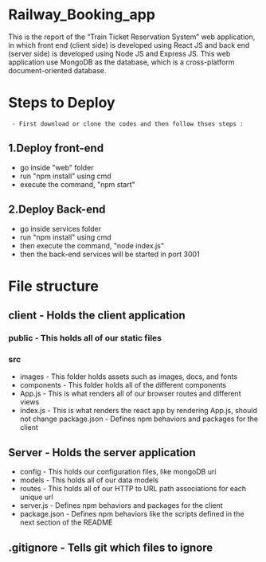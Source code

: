 # Railway_Booking_app
This is the report of the “Train Ticket Reservation System” web application, in which front end (client side) is developed using React JS and back end (server side) is developed using Node JS and Express JS. This web application use MongoDB as the database, which is a cross-platform document-oriented database.

# Steps to Deploy  
     - First download or clone the codes and then follow thses steps :
  ## 1.Deploy front-end
- go inside "web" folder
- run "npm install" using cmd
- execute the command, "npm start"

## 2.Deploy Back-end
- go inside services folder
- run "npm install" using cmd
- then execute the command, "node index.js"	
- then the back-end services will be started in port 3001

# File structure 
## client - Holds the client application
### public - This holds all of our static files
### src
- images - This folder holds assets such as images, docs, and fonts
- components - This folder holds all of the different components 
- App.js - This is what renders all of our browser routes and different views
- index.js - This is what renders the react app by rendering App.js, should not change
package.json - Defines npm behaviors and packages for the client
## Server - Holds the server application
- config - This holds our configuration files, like mongoDB uri
- models - This holds all of our data models
- routes - This holds all of our HTTP to URL path associations for each unique url
- server.js - Defines npm behaviors and packages for the client
- package.json - Defines npm behaviors like the scripts defined in the next section of the README

## .gitignore - Tells git which files to ignore
